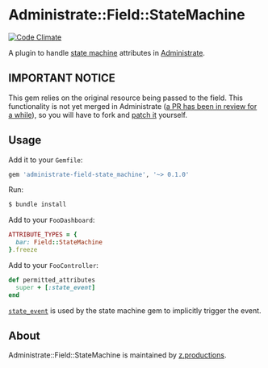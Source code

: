 # Administrate::Field::StateMachine

[![Code Climate](https://codeclimate.com/github/zooppa/administrate-field-state_machine/badges/gpa.svg)](https://codeclimate.com/github/zooppa/administrate-field-state_machine)

A plugin to handle [state machine] attributes in [Administrate].

## IMPORTANT NOTICE
This gem relies on the original resource being passed to the field.
This functionality is not yet merged in Administrate
([a PR has been in review for a while](thoughtbot/administrate#381)),
so you will have to fork and [patch it](https://git.io/vXhCo) yourself.

## Usage

Add it to your `Gemfile`:

```ruby
gem 'administrate-field-state_machine', '~> 0.1.0'
```

Run:

```bash
$ bundle install
```

Add to your `FooDashboard`:

```ruby
ATTRIBUTE_TYPES = {
  bar: Field::StateMachine
}.freeze
```

Add to your `FooController`:

```ruby
def permitted_attributes
  super + [:state_event]
end
```

[`state_event`](https://github.com/state-machines/state_machines#explicit-vs-implicit-event-transitions) is used by the state machine gem to implicitly trigger the event.

## About

Administrate::Field::StateMachine is maintained by [z.productions].

[state machine]: https://github.com/state-machines/state_machines
[Administrate]: https://github.com/thoughtbot/administrate
[z.productions]: https://www.z.productions/
